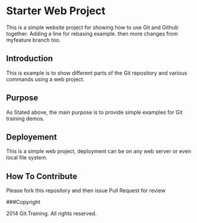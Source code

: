 # Starter Web Project

This is a simple website project for showing how to use Git and Github together. Adding a line for rebasing example. then more changes	from myfeature branch too.

## Introduction

This is example is to show different parts of the Git repository and various commands using a web project.

## Purpose

As Stated above, the main purpose is to provide simple examples for Git training demos.

## Deployement

This is a simple web project, deployment can be on any web server or even local file system.

## How To Contribute

Please fork this repository and then issue Pull Request for review

###Copyright

2014 Git.Training. All rights reserved.